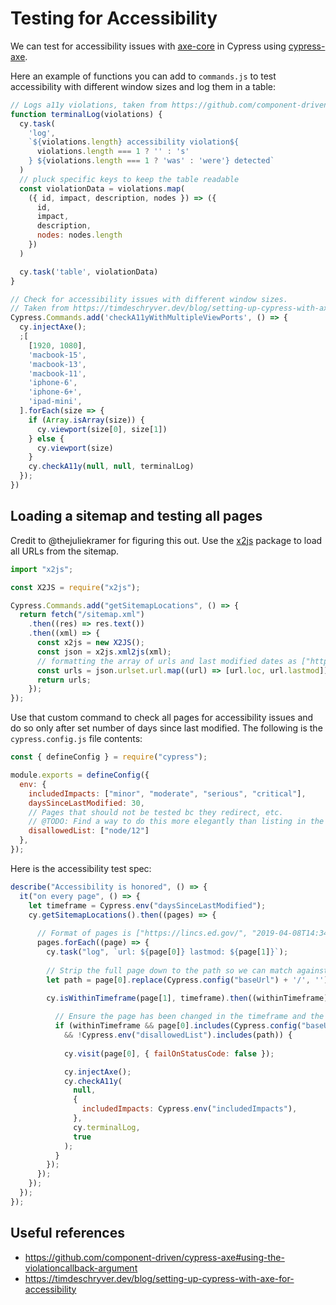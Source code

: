 # Testing for Accessibility

We can test for accessibility issues with [axe-core](https://github.com/dequelabs/axe-core) in Cypress using [cypress-axe](https://github.com/component-driven/cypress-axe).

Here an example of functions you can add to `commands.js` to test accessibility with different window sizes and log them in a table:

```javascript
// Logs a11y violations, taken from https://github.com/component-driven/cypress-axe#using-the-violationcallback-argument.
function terminalLog(violations) {
  cy.task(
    'log',
    `${violations.length} accessibility violation${
      violations.length === 1 ? '' : 's'
    } ${violations.length === 1 ? 'was' : 'were'} detected`
  )
  // pluck specific keys to keep the table readable
  const violationData = violations.map(
    ({ id, impact, description, nodes }) => ({
      id,
      impact,
      description,
      nodes: nodes.length
    })
  )

  cy.task('table', violationData)
}

// Check for accessibility issues with different window sizes.
// Taken from https://timdeschryver.dev/blog/setting-up-cypress-with-axe-for-accessibility.
Cypress.Commands.add('checkA11yWithMultipleViewPorts', () => {
  cy.injectAxe();
  ;[
    [1920, 1080],
    'macbook-15',
    'macbook-13',
    'macbook-11',
    'iphone-6',
    'iphone-6+',
    'ipad-mini',
  ].forEach(size => {
    if (Array.isArray(size)) {
      cy.viewport(size[0], size[1])
    } else {
      cy.viewport(size)
    }
    cy.checkA11y(null, null, terminalLog)
  });
})
```

## Loading a sitemap and testing all pages

Credit to @thejuliekramer for figuring this out. Use the [x2js](https://www.npmjs.com/package/x2js) package to load all URLs from the sitemap.

```javascript
import "x2js";

const X2JS = require("x2js");

Cypress.Commands.add("getSitemapLocations", () => {
  return fetch("/sitemap.xml")
    .then((res) => res.text())
    .then((xml) => {
      const x2js = new X2JS();
      const json = x2js.xml2js(xml);
      // formatting the array of urls and last modified dates as ["https://lincs.ed.gov/", "2019-04-08T14:34Z"]
      const urls = json.urlset.url.map((url) => [url.loc, url.lastmod]);
      return urls;
    });
});
```

Use that custom command to check all pages for accessibility issues and do so only after set number of days since last modified. The following is the `cypress.config.js` file contents:

```javascript
const { defineConfig } = require("cypress");

module.exports = defineConfig({
  env: {
    includedImpacts: ["minor", "moderate", "serious", "critical"],
    daysSinceLastModified: 30,
    // Pages that should not be tested bc they redirect, etc. 
    // @TODO: Find a way to do this more elegantly than listing in the config.
    disallowedList: ["node/12"]
  },
});
```

Here is the accessibility test spec:

```javascript
describe("Accessibility is honored", () => {
  it("on every page", () => {
    let timeframe = Cypress.env("daysSinceLastModified");
    cy.getSitemapLocations().then((pages) => {
      
      // Format of pages is ["https://lincs.ed.gov/", "2019-04-08T14:34Z"].
      pages.forEach((page) => {
        cy.task("log", `url: ${page[0]} lastmod: ${page[1]}`);
        
        // Strip the full page down to the path so we can match against disallowed list.
        let path = page[0].replace(Cypress.config("baseUrl") + '/', '');

        cy.isWithinTimeframe(page[1], timeframe).then((withinTimeframe) => {
          
          // Ensure the page has been changed in the timeframe and the page is not external.
          if (withinTimeframe && page[0].includes(Cypress.config("baseUrl")) 
            && !Cypress.env("disallowedList").includes(path)) {
              
            cy.visit(page[0], { failOnStatusCode: false });

            cy.injectAxe();
            cy.checkA11y(
              null,
              {
                includedImpacts: Cypress.env("includedImpacts"),
              },
              cy.terminalLog,
              true
            );
          }
        });
      });
    });
  });
});
```

## Useful references

* https://github.com/component-driven/cypress-axe#using-the-violationcallback-argument
* https://timdeschryver.dev/blog/setting-up-cypress-with-axe-for-accessibility
